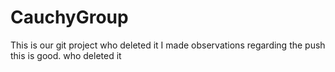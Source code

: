 # CauchyGroup
This is our git project
who deleted it
I made observations regarding the push
this is good. 
who deleted it
